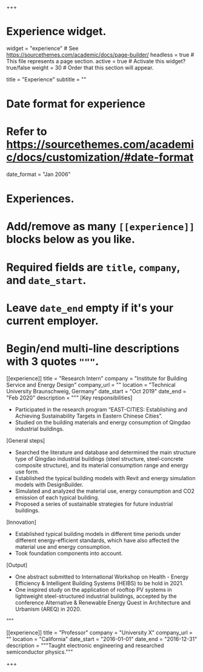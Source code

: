 +++
# Experience widget.
widget = "experience"  # See https://sourcethemes.com/academic/docs/page-builder/
headless = true  # This file represents a page section.
active = true  # Activate this widget? true/false
weight = 30  # Order that this section will appear.

title = "Experience"
subtitle = ""

# Date format for experience
#   Refer to https://sourcethemes.com/academic/docs/customization/#date-format
date_format = "Jan 2006"

# Experiences.
#   Add/remove as many `[[experience]]` blocks below as you like.
#   Required fields are `title`, `company`, and `date_start`.
#   Leave `date_end` empty if it's your current employer.
#   Begin/end multi-line descriptions with 3 quotes `"""`.
[[experience]]
  title = "Research Intern"
  company = "Institute for Building Service and Energy Design"
  company_url = ""
  location = "Technical University Braunschweig, Germany"
  date_start = "Oct 2019"
  date_end = "Feb 2020"
  description = """
  [Key responsibilities]
  
  * Participated in the research program “EAST-CITIES: Establishing and Achieving Sustainability Targets in Eastern Chinese Cities”.
  * Studied on the building materials and energy consumption of Qingdao industrial buildings.

  [General steps]

  * Searched the literature and database and determined the main structure type of Qingdao industrial buildings (steel structure, steel-concrete composite structure), and its material consumption range and energy use form.
  * Established the typical building models with Revit and energy simulation models with DesignBuilder.
  * Simulated and analyzed the material use, energy consumption and CO2 emission of each typical building.
  * Proposed a series of sustainable strategies for future industrial buildings.

  [Innovation]

  * Established typical building models in different time periods under different energy-efficient standards, which have also affected the material use and energy consumption.
  * Took foundation components into account.

  [Output]
  * One abstract submitted to International Workshop on Health - Energy Efficiency & Intelligent Building Systems (HEIBS) to be hold in 2021.
  * One inspired study on the application of rooftop PV systems in lightweight steel-structured industrial buildings, accepted by the conference Alternative & Renewable Energy Quest in Architecture and Urbanism (AREQ) in 2020.

  """

[[experience]]
  title = "Professor"
  company = "University X"
  company_url = ""
  location = "California"
  date_start = "2016-01-01"
  date_end = "2016-12-31"
  description = """Taught electronic engineering and researched semiconductor physics."""

+++
